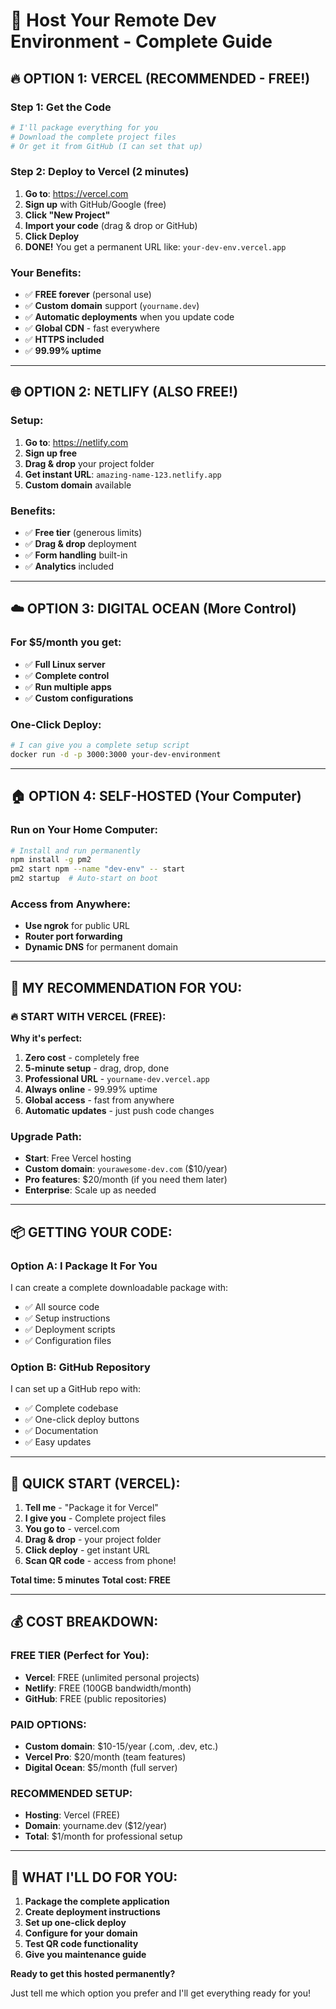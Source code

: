 # 🚀 Host Your Remote Dev Environment - Complete Guide

## **🔥 OPTION 1: VERCEL (RECOMMENDED - FREE!)**

### **Step 1: Get the Code**
```bash
# I'll package everything for you
# Download the complete project files
# Or get it from GitHub (I can set that up)
```

### **Step 2: Deploy to Vercel (2 minutes)**
1. **Go to**: https://vercel.com
2. **Sign up** with GitHub/Google (free)
3. **Click "New Project"**
4. **Import your code** (drag & drop or GitHub)
5. **Click Deploy** 
6. **DONE!** You get a permanent URL like: `your-dev-env.vercel.app`

### **Your Benefits:**
- ✅ **FREE forever** (personal use)
- ✅ **Custom domain** support (`yourname.dev`)
- ✅ **Automatic deployments** when you update code
- ✅ **Global CDN** - fast everywhere
- ✅ **HTTPS included**
- ✅ **99.99% uptime**

---

## **🌐 OPTION 2: NETLIFY (ALSO FREE!)**

### **Setup:**
1. **Go to**: https://netlify.com
2. **Sign up free**
3. **Drag & drop** your project folder
4. **Get instant URL**: `amazing-name-123.netlify.app`
5. **Custom domain** available

### **Benefits:**
- ✅ **Free tier** (generous limits)
- ✅ **Drag & drop** deployment
- ✅ **Form handling** built-in
- ✅ **Analytics** included

---

## **☁️ OPTION 3: DIGITAL OCEAN (More Control)**

### **For $5/month you get:**
- ✅ **Full Linux server**
- ✅ **Complete control**
- ✅ **Run multiple apps**
- ✅ **Custom configurations**

### **One-Click Deploy:**
```bash
# I can give you a complete setup script
docker run -d -p 3000:3000 your-dev-environment
```

---

## **🏠 OPTION 4: SELF-HOSTED (Your Computer)**

### **Run on Your Home Computer:**
```bash
# Install and run permanently
npm install -g pm2
pm2 start npm --name "dev-env" -- start
pm2 startup  # Auto-start on boot
```

### **Access from Anywhere:**
- **Use ngrok** for public URL
- **Router port forwarding**
- **Dynamic DNS** for permanent domain

---

## **🎯 MY RECOMMENDATION FOR YOU:**

### **🔥 START WITH VERCEL (FREE):**

**Why it's perfect:**
1. **Zero cost** - completely free
2. **5-minute setup** - drag, drop, done
3. **Professional URL** - `yourname-dev.vercel.app`
4. **Always online** - 99.99% uptime
5. **Global access** - fast from anywhere
6. **Automatic updates** - just push code changes

### **Upgrade Path:**
- **Start**: Free Vercel hosting
- **Custom domain**: `yourawesome-dev.com` ($10/year)
- **Pro features**: $20/month (if you need them later)
- **Enterprise**: Scale up as needed

---

## **📦 GETTING YOUR CODE:**

### **Option A: I Package It For You**
I can create a complete downloadable package with:
- ✅ All source code
- ✅ Setup instructions  
- ✅ Deployment scripts
- ✅ Configuration files

### **Option B: GitHub Repository**
I can set up a GitHub repo with:
- ✅ Complete codebase
- ✅ One-click deploy buttons
- ✅ Documentation
- ✅ Easy updates

---

## **🚀 QUICK START (VERCEL):**

1. **Tell me** - "Package it for Vercel"
2. **I give you** - Complete project files
3. **You go to** - vercel.com
4. **Drag & drop** - your project folder
5. **Click deploy** - get instant URL
6. **Scan QR code** - access from phone!

**Total time: 5 minutes**
**Total cost: FREE**

---

## **💰 COST BREAKDOWN:**

### **FREE TIER (Perfect for You):**
- **Vercel**: FREE (unlimited personal projects)
- **Netlify**: FREE (100GB bandwidth/month)
- **GitHub**: FREE (public repositories)

### **PAID OPTIONS:**
- **Custom domain**: $10-15/year (.com, .dev, etc.)
- **Vercel Pro**: $20/month (team features)
- **Digital Ocean**: $5/month (full server)

### **RECOMMENDED SETUP:**
- **Hosting**: Vercel (FREE)
- **Domain**: yourname.dev ($12/year)
- **Total**: $1/month for professional setup

---

## **🔧 WHAT I'LL DO FOR YOU:**

1. **Package the complete application**
2. **Create deployment instructions**
3. **Set up one-click deploy**
4. **Configure for your domain**
5. **Test QR code functionality**
6. **Give you maintenance guide**

**Ready to get this hosted permanently?** 

Just tell me which option you prefer and I'll get everything ready for you!